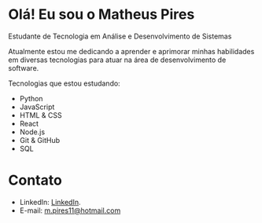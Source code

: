 # Olá!  Eu sou o Matheus Pires

Estudante de Tecnologia em Análise e Desenvolvimento de Sistemas  

Atualmente estou me dedicando a aprender e aprimorar minhas habilidades em diversas tecnologias para atuar na área de desenvolvimento de software.  

Tecnologias que estou estudando:
- Python  
- JavaScript  
- HTML & CSS  
- React  
- Node.js  
- Git & GitHub  
- SQL  

# Contato
- LinkedIn: [LinkedIn](http://www.linkedin.com/in/matheus-pires-de-moraes-916ab8381).  
- E-mail: m.pires11@hotmail.com
